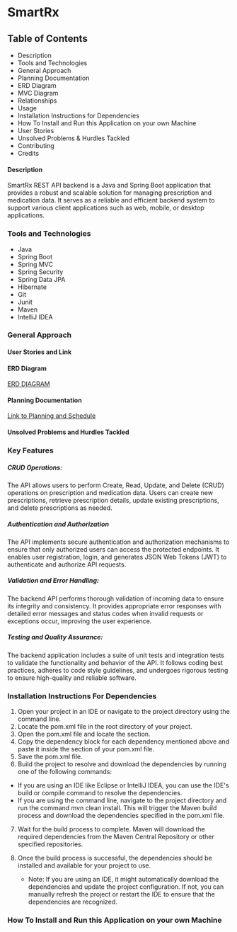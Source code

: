 # SmartRx

## Table of Contents
- Description
- Tools and Technologies
- General Approach
- Planning Documentation
- ERD Diagram
- MVC Diagram
- Relationships
- Usage
- Installation Instructions for Dependencies
- How To Install and Run this Application on your own Machine
- User Stories
- Unsolved Problems & Hurdles Tackled
- Contributing
- Credits


#### Description
SmartRx REST API backend is a Java and Spring Boot application that provides a robust and scalable solution for managing prescription and medication data. It serves as a reliable and efficient backend system to support various client applications such as web, mobile, or desktop applications.
### Tools and Technologies 
- Java 
- Spring Boot 
- Spring MVC 
- Spring Security 
- Spring Data JPA
- Hibernate 
- Git
- Junit 
- Maven
- IntelliJ IDEA

### General Approach

#### User Stories and Link 
#### ERD Diagram 
[ERD DIAGRAM]()
#### Planning Documentation 
[Link to Planning and Schedule]()
#### Unsolved Problems and Hurdles Tackled

### Key Features
##### CRUD Operations: 
The API allows users to perform Create, Read, Update, and Delete (CRUD) operations on prescription and medication data. Users can create new prescriptions, retrieve prescription details, update existing prescriptions, and delete prescriptions as needed.

##### Authentication and Authorization
The API implements secure authentication and authorization mechanisms to ensure that only authorized users can access the protected endpoints. It enables user registration, login, and generates JSON Web Tokens (JWT) to authenticate and authorize API requests.

##### Validation and Error Handling:
The backend API performs thorough validation of incoming data to ensure its integrity and consistency. It provides appropriate error responses with detailed error messages and status codes when invalid requests or exceptions occur, improving the user experience.

##### Testing and Quality Assurance:
The backend application includes a suite of unit tests and integration tests to validate the functionality and behavior of the API. It follows coding best practices, adheres to code style guidelines, and undergoes rigorous testing to ensure high-quality and reliable software.
### Installation Instructions For Dependencies 
1. Open your project in an IDE or navigate to the project directory using the command line.
2. Locate the pom.xml file in the root directory of your project.
3. Open the pom.xml file and locate the <dependencies> section.
4. Copy the dependency block for each dependency mentioned above and paste it inside the <dependencies> section of your pom.xml file.
5. Save the pom.xml file.
6. Build the project to resolve and download the dependencies by running one of the following commands:

- If you are using an IDE like Eclipse or IntelliJ IDEA, you can use the IDE's build or compile command to resolve the dependencies.
- If you are using the command line, navigate to the project directory and run the command mvn clean install. This will trigger the Maven build process and download the dependencies specified in the pom.xml file.
7. Wait for the build process to complete. Maven will download the required dependencies from the Maven Central Repository or other specified repositories.
8. Once the build process is successful, the dependencies should be installed and available for your project to use.

   - Note: If you are using an IDE, it might automatically download the dependencies and update the project configuration. If not, you can manually refresh the project or restart the IDE to ensure that the dependencies are recognized.

### How To Install and Run this Application on your own Machine
